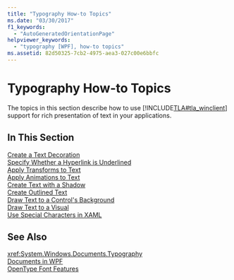 ```yaml
---
title: "Typography How-to Topics"
ms.date: "03/30/2017"
f1_keywords: 
  - "AutoGeneratedOrientationPage"
helpviewer_keywords: 
  - "typography [WPF], how-to topics"
ms.assetid: 82d50325-7cb2-4975-aea3-027c00e6bbfc
---
```

# Typography How-to Topics
The topics in this section describe how to use [!INCLUDE[TLA#tla_winclient](../../../../includes/tlasharptla-winclient-md.md)] support for rich presentation of text in your applications.  
  
## In This Section  
 [Create a Text Decoration](../../../../docs/framework/wpf/advanced/how-to-create-a-text-decoration.md)  
 [Specify Whether a Hyperlink is Underlined](../../../../docs/framework/wpf/advanced/how-to-specify-whether-a-hyperlink-is-underlined.md)  
 [Apply Transforms to Text](../../../../docs/framework/wpf/advanced/how-to-apply-transforms-to-text.md)  
 [Apply Animations to Text](../../../../docs/framework/wpf/advanced/how-to-apply-animations-to-text.md)  
 [Create Text with a Shadow](../../../../docs/framework/wpf/advanced/how-to-create-text-with-a-shadow.md)  
 [Create Outlined Text](../../../../docs/framework/wpf/advanced/how-to-create-outlined-text.md)  
 [Draw Text to a Control's Background](../../../../docs/framework/wpf/advanced/how-to-draw-text-to-a-control-background.md)  
 [Draw Text to a Visual](../../../../docs/framework/wpf/advanced/how-to-draw-text-to-a-visual.md)  
 [Use Special Characters in XAML](../../../../docs/framework/wpf/advanced/how-to-use-special-characters-in-xaml.md)  
  
## See Also  
 <xref:System.Windows.Documents.Typography>  
 [Documents in WPF](../../../../docs/framework/wpf/advanced/documents-in-wpf.md)  
 [OpenType Font Features](../../../../docs/framework/wpf/advanced/opentype-font-features.md)
